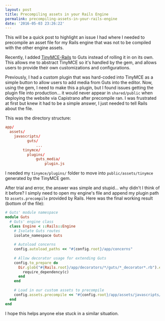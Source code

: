 ```yaml
---
layout: post
title: Precompiling assets in your Rails Engine
permalink: precompiling-assets-in-your-rails-engine
date: '2016-05-03 23:26:22'
---
```


This will be a quick post to highlight an issue I had where I needed to precompile an asset file for my Rails engine that was not to be compiled with the other engine assets.

Recently, I added [TinyMCE-Rails](https://github.com/spohlenz/tinymce-rails) to Guts instead of rolling it in on its own. This allows me to abstract TinyMCE so it's handled by the gem, and allows users to provide their own customizations and configurations.

Previously, I had a custom plugin that was hard-coded into TinyMCE as a simple button to allow users to add media from Guts into the editor. Now, using the gem, I need to make this a plugin, but I found issues getting the plugin file into production… it would never appear in `shared/public` when deploying the website via Capistrano after precompile ran. I was frustrated at first but knew it had to be a simple answer, I just needed to tell Rails about the file.

This was the directory structure:

```conf
app/
  assets/
    javascripts/
          guts/
              ...
        tinymce/
          plugins/
              guts_media/
                  plugin.js
```

I needed my `tinymce/plugins/` folder to move into `public/assets/tinymce` generated by the TinyMCE gem.

After trial and error, the answer was simple and stupid… why didn't I think of it before? I simply need to open my engine's file and append my plugin path to `assets.precompile` provided by Rails. Here was the final working result (bottom of the file):

```ruby
# Guts' module namespace
module Guts 
  # Guts' engine class
  class Engine < ::Rails::Engine
    # Isolate Guts routes
    isolate_namespace Guts
    
    # Autoload concerns
    config.autoload_paths << "#{config.root}/app/concerns"
    
    # Allow decorator usage for extending Guts
    config.to_prepare do
      Dir.glob("#{Rails.root}/app/decorators/*/guts/*_decorator*.rb").each do |c|
        require_dependency(c)
      end
    end
    
    # Load in our custom assets to precompile
    config.assets.precompile << "#{config.root}/app/assets/javascripts/tinymce/plugins/guts_media/plugin.js"
  end
end
```

I hope this helps anyone else stuck in a similar situation.
